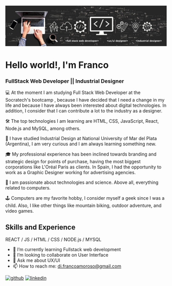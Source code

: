 ![FullStack Web Developer || Industrial Designer](https://github.com/Frankovg/Frankovg/blob/main/1654266267097.jfif)

# Hello world!, I'm Franco
### FullStack Web Developer || Industrial Designer

💻 At the moment I am studying Full Stack Web Developer at the Socratech's bootcamp , because I have decided that I need a change in my life and because I have always been interested about digital technologies. In addition, I consider that I can contribute a lot to the industry as a designer.

🛠 The top technologies I am learning are HTML, CSS, JavaScript, React, Node.js and MySQL, among others.

🤠 I have studied Industrial Design at National University of Mar del Plata (Argentina), I am very curious and I am always learning something new.

🎓 My professional experience has been inclined towards branding and strategic design for points of purchase, having the most biggest corporations like L'Oréal Paris as clients. In Spain, I had the opportunity to work as a Graphic Designer working for advertising agencies.

📡 I am passionate about technologies and science. Above all, everything related to computers.

🕹 Computers are my favorite hobby, I consider myself a geek since I was a child. Also, I like other things like mountain biking, outdoor adventure, and video games.

## Skills and Experience
REACT / JS / HTML / CSS / NODE.js / MYSQL

- 🌱 I’m currently learning Fullstack web development 
- 👯 I’m looking to collaborate on User Interface 
- 💬 Ask me about UX/UI 
- 📫 How to reach me: di.francoamoroso@gmail.com 


[<img src='https://cdn.jsdelivr.net/npm/simple-icons@3.0.1/icons/github.svg' alt='github' height='40'>](https://github.com/Frankovg)  [<img src='https://cdn.jsdelivr.net/npm/simple-icons@3.0.1/icons/linkedin.svg' alt='linkedin' height='40'>](https://www.linkedin.com/in/francoamoroso/)  







